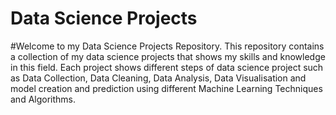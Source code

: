 # Data Science Projects
#Welcome to my Data Science Projects Repository. This repository contains a collection of my data science projects that shows my skills and knowledge in this field. Each project shows different steps of data science project such as Data Collection, Data Cleaning, Data Analysis, Data Visualisation and model creation and prediction using different Machine Learning Techniques and Algorithms.
